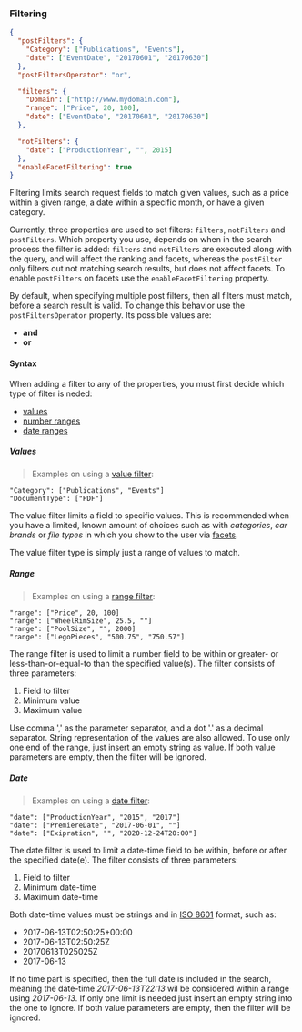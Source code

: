 <h3 id="full-searches_filtering">Filtering</h3>

```json
{
  "postFilters": {
    "Category": ["Publications", "Events"],
    "date": ["EventDate", "20170601", "20170630"]
  },
  "postFiltersOperator": "or",

  "filters": {
    "Domain": ["http://www.mydomain.com"],
    "range": ["Price", 20, 100],
    "date": ["EventDate", "20170601", "20170630"]
  },

  "notFilters": {
    "date": ["ProductionYear", "", 2015]
  }, 
  "enableFacetFiltering": true
}
```

Filtering limits search request fields to match given values, such as a price within a given range, a date within a specific month, or have a given category.

Currently, three properties are used to set filters: `filters`, `notFilters` and `postFilters`. Which property you use, depends on when in the search process the filter is added:
`filters` and `notFilters` are executed along with the query, and will affect the ranking and facets, whereas the `postFilter` only filters out not matching search results, but does not affect facets. To enable `postFilters` on facets use the `enableFacetFiltering` property.

By default, when specifying multiple post filters, then all filters must match, before a search result is valid. To change this behavior use the `postFiltersOperator` property. Its possible values are:

* **and**
* **or**





<h4 id:"full-searches_filtering_syntax">Syntax</h4>

When adding a filter to any of the properties, you must first decide which type of filter is neded:

* [values](#filtering_value)
* [number ranges](#filtering_range)
* [date ranges](#filtering_date)





<h5 id="filtering_value">Values</h5>

> Examples on using a [value filter](#filtering_value):

```
"Category": ["Publications", "Events"]
"DocumentType": ["PDF"]
```

The value filter limits a field to specific values. This is recommended when you have a limited, known amount of choices such as with *categories*, *car brands* or *file types* in which you show to the user via [facets](#full-searches_response_facets).

The value filter type is simply just a range of values to match.





<h5 id="filtering_range">Range</h5>

> Examples on using a [range filter](#filtering_range):

```
"range": ["Price", 20, 100]
"range": ["WheelRimSize", 25.5, ""]
"range": ["PoolSize", "", 2000]
"range": ["LegoPieces", "500.75", "750.57"]
```

The range filter is used to limit a number field to be within or greater- or less-than-or-equal-to than the specified value(s).
The filter consists of three parameters: 

1. Field to filter
2. Minimum value
3. Maximum value

Use comma ',' as the parameter separator, and a dot '.' as a decimal separator. String representation of the values are also allowed. 
To use only one end of the range, just insert an empty string as value. If both value parameters are empty, then the filter will be ignored.





<h5 id="filtering_date">Date</h5>

> Examples on using a [date filter](#filtering_date):

```
"date": ["ProductionYear", "2015", "2017"]
"date": ["PremiereDate", "2017-06-01", ""]
"date": ["Exipration", "", "2020-12-24T20:00"]
```

The date filter is used to limit a date-time field to be within, before or after the specified date(e).
The filter consists of three parameters: 

1. Field to filter
2. Minimum date-time
3. Maximum date-time

Both date-time values must be strings and in [ISO 8601](https://en.wikipedia.org/wiki/ISO_8601) format, such as:

* 2017-06-13T02:50:25+00:00
* 2017-06-13T02:50:25Z
* 20170613T025025Z
* 2017-06-13

If no time part is specified, then the full date is included in the search, meaning the date-time *2017-06-13T22:13* wil be considered within a range using *2017-06-13*.
If only one limit is needed just insert an empty string into the one to ignore. If both value parameters are empty, then the filter will be ignored.